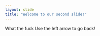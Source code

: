 ```yaml
---
layout: slide
title: "Welcome to our second slide!"
---
```

What the fuck
Use the left arrow to go back!
